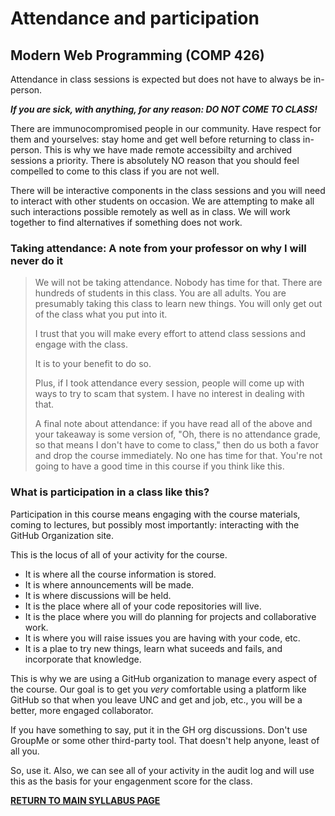 # Attendance and participation

## Modern Web Programming (COMP 426)

Attendance in class sessions is expected but does not have to always be in-person.

**_If you are sick, with anything, for any reason: DO NOT COME TO CLASS!_**

There are immunocompromised people in our community. Have respect for them and yourselves: stay home and get well before returning to class in-person. This is why we have made remote accessibilty and archived sessions a priority. There is absolutely NO reason that you should feel compelled to come to this class if you are not well.

There will be interactive components in the class sessions and you will need to interact with other students on occasion. We are attempting to make all such interactions possible remotely as well as in class. We will work together to find alternatives if something does not work. 

### Taking attendance: A note from your professor on why I will never do it

> We will not be taking attendance. Nobody has time for that. There are hundreds of students in this class. You are all adults. You are presumably taking this class to learn new things. You will only get out of the class what you put into it.
> 
>I trust that you will make every effort to attend class sessions and engage with the class.
>
>It is to your benefit to do so.
>
>Plus, if I took attendance every session, people will come up with ways to try to scam that system. I have no interest in dealing with that.
> 
> A final note about attendance: if you have read all of the above and your takeaway is some version of, "Oh, there is no attendance grade, so that means I don't have to come to class," then do us both a favor and drop the course immediately. No one has time for that. You're not going to have a good time in this course if you think like this.

### What is participation in a class like this?

Participation in this course means engaging with the course materials, coming to lectures, but possibly most importantly: interacting with the GitHub Organization site.

This is the locus of all of your activity for the course.

- It is where all the course information is stored.
- It is where announcements will be made.
- It is where discussions will be held. 
- It is the place where all of your code repositories will live. 
- It is the place where you will do planning for projects and collaborative work. 
- It is where you will raise issues you are having with your code, etc.
- It is a plae to try new things, learn what suceeds and fails, and incorporate that knowledge.

This is why we are using a GitHub organization to manage every aspect of the course.
Our goal is to get you _very_ comfortable using a platform like GitHub so that when you leave UNC and get and job, etc., you will be a better, more engaged collaborator.

If you have something to say, put it in the GH org discussions. Don't use GroupMe or some other third-party tool. That doesn't help anyone, least of all you.

So, use it. Also, we can see all of your activity in the audit log and will use this as the basis for your engagenment score for the class.

[**RETURN TO MAIN SYLLABUS PAGE**](https://github.com/comp426-2022-fall/syllabus/blob/main/README.md#course-policies-and-other-information)
